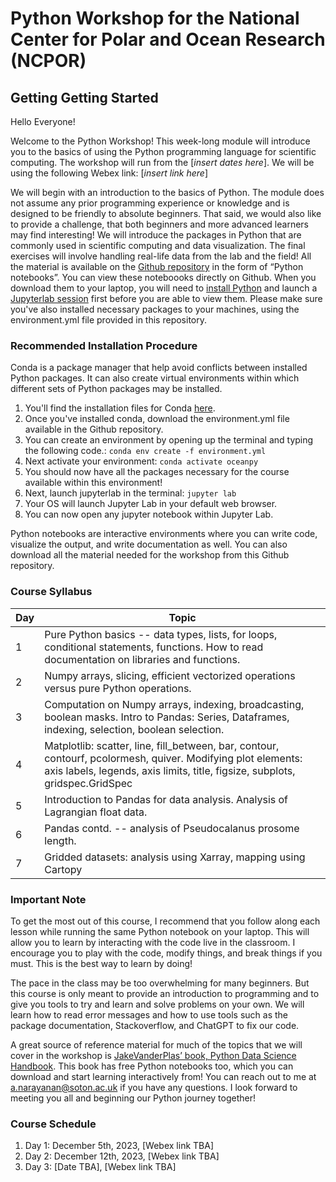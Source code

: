 # Python Workshop for the National Center for Polar and Ocean Research (NCPOR)

## Getting Getting Started

Hello Everyone!

Welcome to the Python Workshop! This week-long module will introduce you to the basics of using the Python programming language for scientific computing. The workshop will run from the [*insert dates here*]. We will be using the following Webex link: [*insert link here*]

We will begin with an introduction to the basics of Python. The module does not assume any prior programming experience or knowledge and is designed to be friendly to absolute beginners. That said, we would also like to provide a challenge, that both beginners and more advanced learners may find interesting! We will introduce the packages in Python that are commonly used in scientific computing and data visualization. The final exercises will involve handling real-life data from the lab and the field! All the material is available on the [Github repository](https://github.com/adityarn/PythonWorkshopNCPOR) in the form of “Python notebooks”. You can view these noteboooks directly on Github. When you download them to your laptop, you will need to [install Python](https://conda.io/projects/conda/en/latest/user-guide/install/index.html) and launch a [Jupyterlab session](https://jupyterlab.readthedocs.io/en/stable/getting_started/installation.html) first before you are able to view them. Please make sure you've also installed necessary packages to your machines, using the environment.yml file provided in this repository.

### Recommended Installation Procedure

Conda is a package manager that help avoid conflicts between installed Python packages. It can also create virtual environments within which different sets of Python packages may be installed.

1. You'll find the installation files for Conda [here](https://conda.io/projects/conda/en/latest/user-guide/install/index.html).
2. Once you've installed conda, download the environment.yml file available in the Github repository.
3. You can create an environment by opening up the terminal and typing the following code.: ```conda env create -f environment.yml ```
4. Next activate your environment: ```conda activate oceanpy```
5. You should now have all the packages necessary for the course available within this environment!
6. Next, launch jupyterlab in the terminal: ```jupyter lab```
7. Your OS will launch Jupyter Lab in your default web browser.
8. You can now open any jupyter notebook within Jupyter Lab.

Python notebooks are interactive environments where you can write code, visualize the output, and write documentation as well. You can also download all the material needed for the workshop from this Github repository.


### Course Syllabus

|Day|Topic|
|---|---|
|1|Pure Python basics -- data types, lists, for loops, conditional statements, functions. How to read documentation on libraries and functions.|
|2|Numpy arrays, slicing, efficient vectorized operations versus pure Python operations.|
|3|Computation on Numpy arrays, indexing, broadcasting, boolean masks. Intro to Pandas: Series, Dataframes, indexing, selection, boolean selection.|
|4| Matplotlib: scatter, line, fill_between, bar, contour, contourf, pcolormesh, quiver. Modifying plot elements: axis labels, legends, axis limits, title, figsize, subplots, gridspec.GridSpec|
|5| Introduction to Pandas for data analysis. Analysis of Lagrangian float data.|
|6|Pandas contd. -- analysis of Pseudocalanus prosome length.|
|7| Gridded datasets: analysis using Xarray, mapping using Cartopy|



### Important Note

To get the most out of this course, I recommend that you follow along each lesson while running the same Python notebook on your laptop. This will allow you to learn by interacting with the code live in the classroom. I encourage you to play with the code, modify things, and break things if you must. This is the best way to learn by doing!

The pace in the class may be too overwhelming for many beginners. But this course is only meant to provide an introduction to programming and to give you tools to try and learn and solve problems on your own. We will learn how to read error messages and how to use tools such as the package documentation, Stackoverflow, and ChatGPT to fix our code.

A great source of reference material for much of the topics that we will cover in the workshop is [JakeVanderPlas’ book, Python Data Science Handbook](https://jakevdp.github.io/PythonDataScienceHandbook/). This book has free Python notebooks too, which you can download and start learning interactively from! You can reach out to me at a.narayanan@soton.ac.uk if you have any questions. I look forward to meeting you all and beginning our Python journey together!


### Course Schedule

1. Day 1: December 5th, 2023, [Webex link TBA]
1. Day 2: December 12th, 2023, [Webex link TBA]
1. Day 3: [Date TBA], [Webex link TBA]


